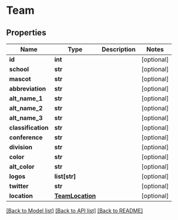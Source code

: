 # Team

## Properties
Name | Type | Description | Notes
------------ | ------------- | ------------- | -------------
**id** | **int** |  | [optional] 
**school** | **str** |  | [optional] 
**mascot** | **str** |  | [optional] 
**abbreviation** | **str** |  | [optional] 
**alt_name_1** | **str** |  | [optional] 
**alt_name_2** | **str** |  | [optional] 
**alt_name_3** | **str** |  | [optional] 
**classification** | **str** |  | [optional] 
**conference** | **str** |  | [optional] 
**division** | **str** |  | [optional] 
**color** | **str** |  | [optional] 
**alt_color** | **str** |  | [optional] 
**logos** | **list[str]** |  | [optional] 
**twitter** | **str** |  | [optional] 
**location** | [**TeamLocation**](TeamLocation.md) |  | [optional] 

[[Back to Model list]](../README.md#documentation-for-models) [[Back to API list]](../README.md#documentation-for-api-endpoints) [[Back to README]](../README.md)


